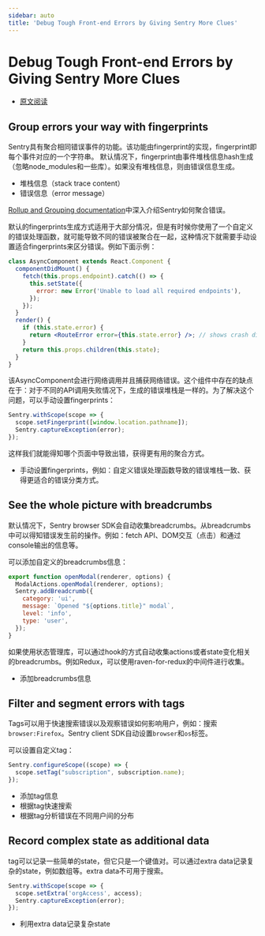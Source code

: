 ```yaml
---
sidebar: auto
title: 'Debug Tough Front-end Errors by Giving Sentry More Clues'
---
```


# Debug Tough Front-end Errors by Giving Sentry More Clues

- [原文阅读](https://blog.sentry.io/2019/01/17/debug-tough-front-end-errors-sentry-clues)

## Group errors your way with fingerprints

Sentry具有聚合相同错误事件的功能。该功能由fingerprint的实现，fingerprint即每个事件对应的一个字符串。 默认情况下，fingerprint由事件堆栈信息hash生成（忽略node_modules和一些库）。如果没有堆栈信息，则由错误信息生成。

- 堆栈信息（stack trace content）
- 错误信息（error message）

[Rollup and Grouping documentation](https://docs.sentry.io/data-management/event-grouping/?platform=browser?platform=browser)中深入介绍Sentry如何聚合错误。

默认的fingerprints生成方式适用于大部分情况，但是有时候你使用了一个自定义的错误处理函数，就可能导致不同的错误被聚合在一起，这种情况下就需要手动设置适合fingerprints来区分错误。例如下面示例：

```jsx
class AsyncComponent extends React.Component {
  componentDidMount() {
    fetch(this.props.endpoint).catch(() => {
      this.setState({
        error: new Error('Unable to load all required endpoints'),
      });
    });
  }
  render() {
    if (this.state.error) {
      return <RouteError error={this.state.error} />; // shows crash dialog
    }
    return this.props.children(this.state);
  }
}
```

该AsyncComponent会进行网络调用并且捕获网络错误。这个组件中存在的缺点在于：对于不同的API调用失败情况下，生成的错误堆栈是一样的。为了解决这个问题，可以手动设置fingerprints：

```js
Sentry.withScope(scope => {
  scope.setFingerprint([window.location.pathname]);
  Sentry.captureException(error);
});
```

这样我们就能得知哪个页面中导致出错，获得更有用的聚合方式。

- 手动设置fingerprints，例如：自定义错误处理函数导致的错误堆栈一致、获得更适合的错误分类方式。

## See the whole picture with breadcrumbs

默认情况下，Sentry browser SDK会自动收集breadcrumbs。从breadcrumbs中可以得知错误发生前的操作。例如：fetch API、DOM交互（点击）和通过console输出的信息等。

可以添加自定义的breadcrumbs信息：

```js
export function openModal(renderer, options) {
  ModalActions.openModal(renderer, options);
  Sentry.addBreadcrumb({
    category: 'ui',
    message: `Opened "${options.title}" modal`,
    level: 'info',
    type: 'user',
  });
}
```

如果使用状态管理库，可以通过hook的方式自动收集actions或者state变化相关的breadcrumbs。例如Redux，可以使用raven-for-redux的中间件进行收集。

- 添加breadcrumbs信息

## Filter and segment errors with tags

Tags可以用于快速搜索错误以及观察错误如何影响用户，例如：搜索`browser:Firefox`。Sentry client SDK自动设置`browser`和`os`标签。

可以设置自定义tag：

```js
Sentry.configureScope((scope) => {
  scope.setTag("subscription", subscription.name);
});
```

- 添加tag信息
- 根据tag快速搜索
- 根据tag分析错误在不同用户间的分布

## Record complex state as additional data

tag可以记录一些简单的state，但它只是一个键值对。可以通过extra data记录复杂的state，例如数组等。extra data不可用于搜索。

```js
Sentry.withScope(scope => {
  scope.setExtra('orgAccess', access);
  Sentry.captureException(error);
});
```

- 利用extra data记录复杂state